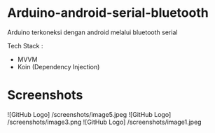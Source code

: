 # Arduino-android-serial-bluetooth

Arduino terkoneksi dengan android melalui bluetooth serial

Tech Stack :
- MVVM
- Koin (Dependency Injection)

# Screenshots
![GitHub Logo] /screenshots/image5.jpeg
![GitHub Logo] /screenshots/image3.png
![GitHub Logo] /screenshots/image1.jpeg
